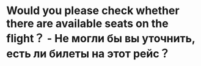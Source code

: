 # Would you please check whether there are available seats on the flight？ - Не могли бы вы уточнить, есть ли билеты на этот рейс？
